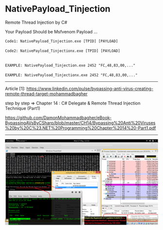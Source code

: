 # NativePayload_Tinjection
Remote Thread Injection by C#

Your Payload Should be Msfvenom Payload ... 

    Code1: NativePayload_Tinjection.exe [TPID] [PAYLOAD]

    Code2: NativePayload_Tinjectionx.exe [TPID] [PAYLOAD]


    EXAMPLE: NativePayload_Tinjection.exe 2452 "FC,48,83,00,..."

    EXAMPLE: NativePayload_Tinjectionx.exe 2452 "FC,48,83,00,..."
    
------------------------------------------------

Article [1]: https://www.linkedin.com/pulse/bypassing-anti-virus-creating-remote-thread-target-mohammadbagher

step by step => Chapter 14 : C# Delegate & Remote Thread Injection Technique (Part1)

https://github.com/DamonMohammadbagher/eBook-BypassingAVsByCSharp/blob/master/CH14/Bypassing%20Anti%20Viruses%20by%20C%23.NET%20Programming%20Chapter%2014%20-Part1.pdf


------------------------------------------------


![](https://github.com/DamonMohammadbagher/NativePayload_Tinjection/blob/main/Picture/2.jpeg)
